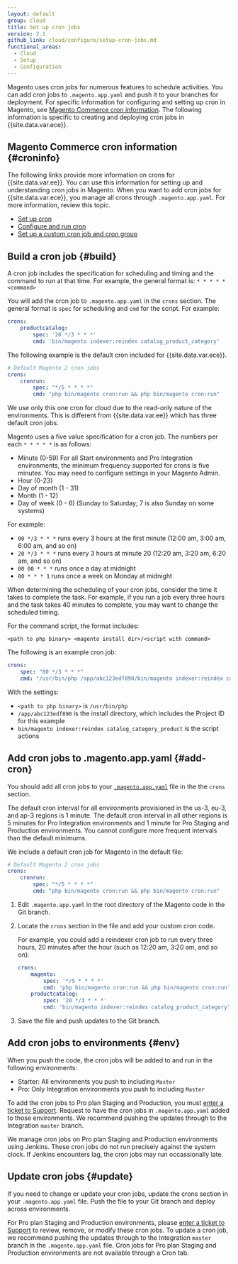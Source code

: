 ```yaml
---
layout: default
group: cloud
title: Set up cron jobs
version: 2.1
github_link: cloud/configure/setup-cron-jobs.md
functional_areas:
  - Cloud
  - Setup
  - Configuration
---
```


Magento uses cron jobs for numerous features to schedule activities. You can add cron jobs to `.magento.app.yaml` and push it to your branches for deployment. For specific information for configuring and setting up cron in Magento, see [Magento Commerce cron information](#croninfo). The following information is specific to creating and deploying cron jobs in {{site.data.var.ece}}.

## Magento Commerce cron information {#croninfo}
The following links provide more information on crons for {{site.data.var.ee}}. You can use this information for setting up and understanding cron jobs in Magento. When you want to add cron jobs for {{site.data.var.ece}}, you manage all crons through `.magento.app.yaml`. For more information, review this topic.

*   [Set up cron]({{page.baseurl}}install-gde/install/post-install-config.html)
*   [Configure and run cron]({{page.baseurl}}config-guide/cli/config-cli-subcommands-cron.html)
*   [Set up a custom cron job and cron group]({{page.baseurl}}config-guide/cron/custom-cron.html)

## Build a cron job {#build}
A cron job includes the specification for scheduling and timing and the command to run at that time. For example, the general format is: `* * * * * <command>`

You will add the cron job to `.magento.app.yaml` in the `crons` section. The general format is `spec` for scheduling and `cmd` for the script. For example:

```yaml
crons:
    productcatalog:
        spec: '20 */3 * * *'
        cmd: 'bin/magento indexer:reindex catalog_product_category'
```

The following example is the default cron included for {{site.data.var.ece}}.

```yaml
# Default Magento 2 cron jobs
crons:
    cronrun:
        spec: "*/5 * * * *"
        cmd: "php bin/magento cron:run && php bin/magento cron:run"
```

<div class="bs-callout bs-callout-info" id="info" markdown="1">
We use only this one cron for cloud due to the read-only nature of the environments. This is different from {{site.data.var.ee}} which has three default cron jobs.
</div>

Magento uses a five value specification for a cron job. The numbers per each `* * * * *` is as follows:

*   Minute (0-59)  For all Start environments and Pro Integration environments, the minimum frequency supported for crons is five minutes. You may need to configure settings in your Magento Admin.
*   Hour (0-23)
*   Day of month (1 - 31)
*   Month (1 - 12)
*   Day of week (0 - 6) (Sunday to Saturday; 7 is also Sunday on some systems)

For example:

*   `00 */3 * * *` runs every 3 hours at the first minute (12:00 am, 3:00 am, 6:00 am, and so on)
*   `20 */3 * * *` runs every 3 hours at minute 20 (12:20 am, 3:20 am, 6:20 am, and so on)
*   `00 00 * * *` runs once a day at midnight
*   `00 * * * 1` runs once a week on Monday at midnight

When determining the scheduling of your cron jobs, consider the time it takes to complete the task. For example, if you run a job every three hours and the task takes 40 minutes to complete, you may want to change the scheduled timing.

For the command script, the format includes:

`<path to php binary> <magento install dir>/<script with command>`

The following is an example cron job:

```yaml
crons:
    spec: "00 */3 * * *"
    cmd: "/usr/bin/php /app/abc123edf890/bin/magento indexer:reindex catalog_category_product"
```

With the settings:

*   `<path to php binary>` is `/usr/bin/php`
*   `/app/abc123edf890` is the install directory, which includes the Project ID for this example
*   `bin/magento indexer:reindex catalog_category_product` is the script actions

## Add cron jobs to .magento.app.yaml {#add-cron}
You should add all cron jobs to your [`.magento.app.yaml`]({{page.baseurl}}cloud/project/project-conf-files_magento-app.html) file in the the `crons` section.

<div class="bs-callout bs-callout-info" id="info" markdown="1">
The default cron interval for all environments provisioned in the us-3, eu-3, and ap-3 regions is 1 minute. The default cron interval in all other regions is 5 minutes for Pro Integration environments and 1 minute for Pro Staging and Production environments. You cannot configure more frequent intervals than the default minimums.
</div>

We include a default cron job for Magento in the default file:

```yaml
# Default Magento 2 cron jobs
crons:
    cronrun:
        spec: "*/5 * * * *"
        cmd: "php bin/magento cron:run && php bin/magento cron:run"
```

1.  Edit `.magento.app.yaml` in the root directory of the Magento code in the Git branch.
2.  Locate the `crons` section in the file and add your custom cron code.

    For example, you could add a reindexer cron job to run every three hours, 20 minutes after the hour (such as 12:20 am, 3:20 am, and so on):

    ```yaml
    crons:
        magento:
            spec: '*/5 * * * *'
            cmd: 'php bin/magento cron:run && php bin/magento cron:run'
        productcatalog:
            spec: '20 */3 * * *'
            cmd: 'bin/magento indexer:reindex catalog_product_category'
    ```
4.  Save the file and push updates to the Git branch.

## Add cron jobs to environments {#env}
When you push the code, the cron jobs will be added to and run in the following environments:

*   Starter: All environments you push to including `Master`
*   Pro: Only Integration environments you push to including `Master`

To add the cron jobs to Pro plan Staging and Production, you must [enter a ticket to Support]({{page.baseurl}}cloud/trouble/trouble.html). Request to have the cron jobs in `.magento.app.yaml` added to those environments. We recommend pushing the updates through to the Integration `master` branch.

We manage cron jobs on Pro plan Staging and Production environments using Jenkins. These cron jobs do not run precisely against the system clock. If Jenkins encounters lag, the cron jobs may run occassionally late.

## Update cron jobs {#update}
If you need to change or update your cron jobs, update the crons section in your `.magento.app.yaml` file. Push the file to your Git branch and deploy across environments.

For Pro plan Staging and Production environments, please [enter a ticket to Support]({{page.baseurl}}cloud/trouble/trouble.html) to review, remove, or modify these cron jobs. To update a cron job, we recommend pushing the updates through to the Integration `master` branch in the `.magento.app.yaml` file. Cron jobs for Pro plan Staging and Production environments are not available through a Cron tab.
